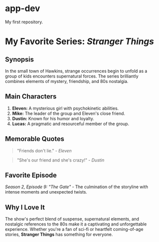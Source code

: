 # app-dev
 My first repository.
 # My Favorite Series: *Stranger Things*

## Synopsis
In the small town of Hawkins, strange occurrences begin to unfold as a group of kids encounters supernatural forces. The series brilliantly combines elements of mystery, friendship, and 80s nostalgia.

## Main Characters
1. **Eleven:** A mysterious girl with psychokinetic abilities.
2. **Mike:** The leader of the group and Eleven's close friend.
3. **Dustin:** Known for his humor and loyalty.
4. **Lucas:** A pragmatic and resourceful member of the group.

## Memorable Quotes
> "Friends don't lie." - *Eleven*

> "She's our friend and she's crazy!" - *Dustin*

## Favorite Episode
*Season 2, Episode 9: "The Gate"* - The culmination of the storyline with intense moments and unexpected twists.

## Why I Love It
The show's perfect blend of suspense, supernatural elements, and nostalgic references to the 80s make it a captivating and unforgettable experience. Whether you're a fan of sci-fi or heartfelt coming-of-age stories, **Stranger Things** has something for everyone.

